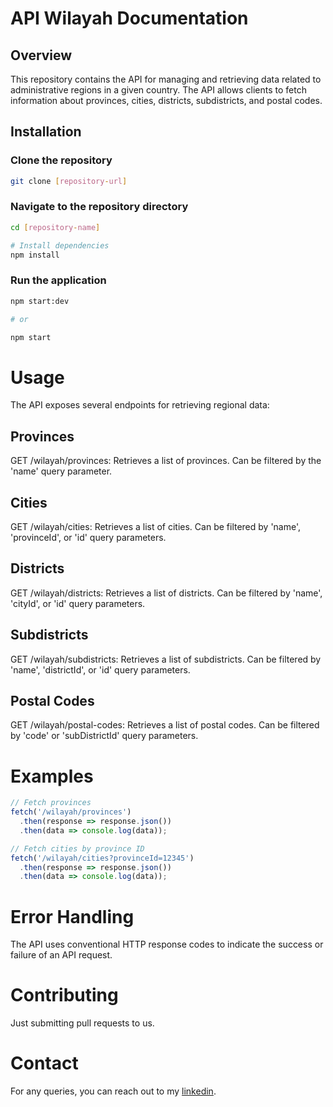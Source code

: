 # API Wilayah Documentation

## Overview
This repository contains the API for managing and retrieving data related to administrative regions in a given country. The API allows clients to fetch information about provinces, cities, districts, subdistricts, and postal codes.

## Installation


### Clone the repository

```bash
git clone [repository-url]
```

### Navigate to the repository directory

```bash
cd [repository-name]

# Install dependencies
npm install
```

### Run the application

```bash
npm start:dev

# or

npm start
```

# Usage

The API exposes several endpoints for retrieving regional data:

## Provinces

GET /wilayah/provinces: Retrieves a list of provinces. Can be filtered by the 'name' query parameter.

## Cities

GET /wilayah/cities: Retrieves a list of cities. Can be filtered by 'name', 'provinceId', or 'id' query parameters.

## Districts

GET /wilayah/districts: Retrieves a list of districts. Can be filtered by 'name', 'cityId', or 'id' query parameters.

## Subdistricts

GET /wilayah/subdistricts: Retrieves a list of subdistricts. Can be filtered by 'name', 'districtId', or 'id' query parameters.

## Postal Codes

GET /wilayah/postal-codes: Retrieves a list of postal codes. Can be filtered by 'code' or 'subDistrictId' query parameters.

# Examples

```javascript
// Fetch provinces
fetch('/wilayah/provinces')
  .then(response => response.json())
  .then(data => console.log(data));

// Fetch cities by province ID
fetch('/wilayah/cities?provinceId=12345')
  .then(response => response.json())
  .then(data => console.log(data));
```

# Error Handling
The API uses conventional HTTP response codes to indicate the success or failure of an API request.

# Contributing
Just submitting pull requests to us.

# Contact
For any queries, you can reach out to my [linkedin](https://linkedin.com/in/natawijayaichsan).
